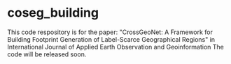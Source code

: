 # coseg_building
This code respository is for the paper: "CrossGeoNet: A Framework for Building Footprint Generation of Label-Scarce Geographical Regions" in International Journal of Applied Earth Observation and Geoinformation
The code will be released soon.
